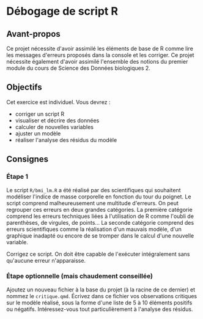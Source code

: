 # Débogage de script R

## Avant-propos

Ce projet nécessite d'avoir assimilé les éléments de base de R comme lire les messages d'erreurs proposés dans la console et les corriger. Ce projet nécessite également d'avoir assimilé l'ensemble des notions du premier module du cours de Science des Données biologiques 2.

## Objectifs

Cet exercice est individuel. Vous devrez :

-   corriger un script R
-   visualiser et décrire des données
-   calculer de nouvelles variables
-   ajuster un modèle
-   réaliser l'analyse des résidus du modèle

## Consignes
### Étape 1

Le script `R/bmi_lm.R` a été réalisé par des scientifiques qui souhaitent modéliser l'indice de masse corporelle en fonction du tour du poignet. Le script comprend malheureusement une multitude d'erreurs. On peut regrouper ces erreurs en deux grandes catégories. La première catégorie comprend les erreurs techniques liées à l'utilisation de R comme l'oubli de parenthèses, de virgules, de points...  La seconde catégorie comprend des erreurs scientifiques comme la réalisation d'un mauvais modèle, d'un graphique inadapté ou encore de se tromper dans le calcul d'une nouvelle variable.

Corrigez ce script. On doit être capable de l'exécuter intégralement sans qu'aucune erreur n'apparaisse.

### Étape optionnelle (mais chaudement conseillée)

Ajoutez un nouveau fichier à la base du projet (à la racine de ce dernier) et nommez le  `critique.qmd`. Écrivez dans ce fichier  vos observations critiques sur le modèle réalisé, sous la forme d'une liste de 5 à 10 éléments positifs ou négatifs. Intéressez-vous tout particulièrement à l'analyse des résidus. 

